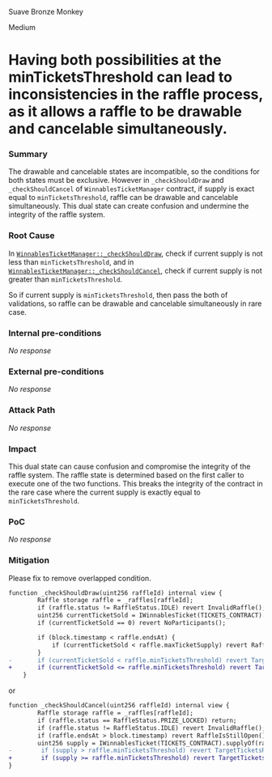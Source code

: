 Suave Bronze Monkey

Medium

# Having both possibilities at the minTicketsThreshold can lead to inconsistencies in the raffle process, as it allows a raffle to be drawable and cancelable simultaneously.

### Summary

The drawable and cancelable states are incompatible, so the conditions for both states must be exclusive.
However in `_checkShouldDraw` and `_checkShouldCancel` of `WinnablesTicketManager` contract, if supply is exact equal to `minTicketsThreshold`, raffle can be drawable and cancelable simultaneously.
This dual state can create confusion and undermine the integrity of the raffle system.

### Root Cause

In [`WinnablesTicketManager::_checkShouldDraw`](https://github.com/sherlock-audit/2024-08-winnables-raffles/blob/main/public-contracts/contracts/WinnablesTicketManager.sol#L431), check if current supply is not less than `minTicketsThreshold`, and in  [`WinnablesTicketManager::_checkShouldCancel`](https://github.com/sherlock-audit/2024-08-winnables-raffles/blob/main/public-contracts/contracts/WinnablesTicketManager.sol#L440), check if current supply is not greater than `minTicketsThreshold`.

So if current supply is `minTicketsThreshold`, then pass the both of validations, so raffle can be drawable and cancelable simultaneously in rare case.

### Internal pre-conditions

_No response_

### External pre-conditions

_No response_

### Attack Path

_No response_

### Impact

This dual state can cause confusion and compromise the integrity of the raffle system.
The raffle state is determined based on the first caller to execute one of the two functions.
This breaks the integrity of the contract in the rare case where the current supply is exactly equal to `minTicketsThreshold`.

### PoC

_No response_

### Mitigation

Please fix to remove overlapped condition.

```diff
function _checkShouldDraw(uint256 raffleId) internal view {
        Raffle storage raffle = _raffles[raffleId];
        if (raffle.status != RaffleStatus.IDLE) revert InvalidRaffle();
        uint256 currentTicketSold = IWinnablesTicket(TICKETS_CONTRACT).supplyOf(raffleId);
        if (currentTicketSold == 0) revert NoParticipants();

        if (block.timestamp < raffle.endsAt) {
            if (currentTicketSold < raffle.maxTicketSupply) revert RaffleIsStillOpen();
        }
-       if (currentTicketSold < raffle.minTicketsThreshold) revert TargetTicketsNotReached();
+       if (currentTicketSold <= raffle.minTicketsThreshold) revert TargetTicketsNotReached();
    }
```
or

```diff
function _checkShouldCancel(uint256 raffleId) internal view {
        Raffle storage raffle = _raffles[raffleId];
        if (raffle.status == RaffleStatus.PRIZE_LOCKED) return;
        if (raffle.status != RaffleStatus.IDLE) revert InvalidRaffle();
        if (raffle.endsAt > block.timestamp) revert RaffleIsStillOpen();
        uint256 supply = IWinnablesTicket(TICKETS_CONTRACT).supplyOf(raffleId);
-        if (supply > raffle.minTicketsThreshold) revert TargetTicketsReached();
+        if (supply >= raffle.minTicketsThreshold) revert TargetTicketsReached();
}
```
 